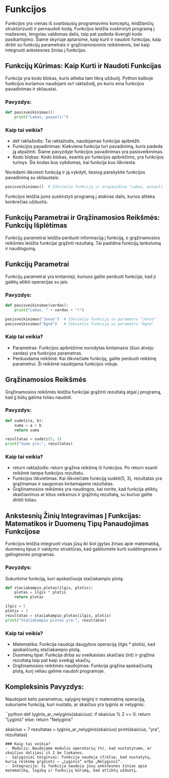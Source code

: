 # Funkcijos

Funkcijos yra vienas iš svarbiausių programavimo konceptų, leidžiančių struktūrizuoti ir pernaudoti kodą. Funkcijos leidžia suskirstyti programą į mažesnes, lengviau valdomas dalis, taip pat padeda išvengti kodo pasikartojimo. Šiame skyriuje aptarsime, kaip kurti ir naudoti funkcijas, kaip dirbti su funkcijų parametrais ir grąžinamosiomis reikšmėmis, bei kaip integruoti ankstesnes žinias į funkcijas.

## Funkcijų Kūrimas: Kaip Kurti ir Naudoti Funkcijas

Funkcija yra kodo blokas, kuris atlieka tam tikrą užduotį. Python kalboje funkcijos kuriamos naudojant `def` raktažodį, po kurio eina funkcijos pavadinimas ir skliaustai. 

### Pavyzdys:

```python
def pasisveikinimas():
    print("Labas, pasauli!")
```

### Kaip tai veikia?
- def raktažodis: Tai raktažodis, naudojamas funkcijai apibrėžti.
- Funkcijos pavadinimas: Kiekviena funkcija turi pavadinimą, kuris padeda ją atpažinti. Šiame pavyzdyje funkcijos pavadinimas yra pasisveikinimas.
- Kodo blokas: Kodo blokas, esantis po funkcijos apibrėžimo, yra funkcijos turinys. Šis kodas bus vykdomas, kai funkcija bus iškviesta.

Norėdami iškviesti funkciją ir ją vykdyti, tiesiog parašykite funkcijos pavadinimą su skliaustais:
```python
pasisveikinimas()  # Iškviečia funkciją ir atspausdina "Labas, pasauli!"
```
Funkcijos leidžia jums suskirstyti programą į atskiras dalis, kurios atlieka konkrečias užduotis.

## Funkcijų Parametrai ir Grąžinamosios Reikšmės: Funkcijų Išplėtimas
Funkcijų parametrai leidžia perduoti informaciją į funkciją, o grąžinamosios reikšmės leidžia funkcijai grąžinti rezultatą. Tai padidina funkcijų lankstumą ir naudingumą.

## Funkcijų Parametrai
Funkcijų parametrai yra kintamieji, kuriuos galite perduoti funkcijai, kad ji galėtų atlikti operacijas su jais.

### Pavyzdys:
```python
def pasisveikinimas(vardas):
    print("Labas, " + vardas + "!")

pasisveikinimas("Jonas")  # Iškviečia funkciją su parametru "Jonas"
pasisveikinimas("Agnė")   # Iškviečia funkciją su parametru "Agnė"
```
### Kaip tai veikia?
- Parametras: Funkcijos apibrėžime nurodytas kintamasis (šiuo atveju vardas) yra funkcijos parametras.
- Perduodama reikšmė: Kai iškviečiate funkciją, galite perduoti reikšmę parametrui. Ši reikšmė naudojama funkcijos viduje.

## Grąžinamosios Reikšmės
Grąžinamosios reikšmės leidžia funkcijai grąžinti rezultatą atgal į programą, kad jį būtų galima toliau naudoti.

### Pavyzdys:
```python
def sudeti(a, b):
    suma = a + b
    return suma

rezultatas = sudeti(5, 3)
print("Suma yra:", rezultatas)
```

### Kaip tai veikia?
- return raktažodis: return grąžina reikšmę iš funkcijos. Po return esanti reikšmė tampa funkcijos rezultatu.
- Funkcijos iškvietimas: Kai iškviečiate funkciją sudeti(5, 3), rezultatas yra grąžinamas ir saugomas kintamajame rezultatas.
- Grąžinamosios reikšmės yra naudingos, kai norite, kad funkcija atliktų skaičiavimus ar kitus veiksmus ir grąžintų rezultatą, su kuriuo galite dirbti toliau.

## Ankstesnių Žinių Integravimas Į Funkcijas: Matematikos ir Duomenų Tipų Panaudojimas Funkcijose
Funkcijos leidžia integruoti visas jūsų iki šiol įgytas žinias apie matematiką, duomenų tipus ir valdymo struktūras, kad galėtumėte kurti sudėtingesnes ir galingesnes programas.

### Pavyzdys:
Sukurkime funkciją, kuri apskaičiuoja stačiakampio plotą:

```python
def staciakampio_plotas(ilgis, plotis):
    plotas = ilgis * plotis
    return plotas

ilgis = 5
plotis = 3
rezultatas = staciakampio_plotas(ilgis, plotis)
print("Stačiakampio plotas yra:", rezultatas)
```
### Kaip tai veikia?
- Matematika: Funkcija naudoja daugybos operaciją (ilgis * plotis), kad apskaičiuotų stačiakampio plotą.
- Duomenų tipai: Funkcija dirba su sveikaisiais skaičiais (int) ir grąžina rezultatą taip pat kaip sveikąjį skaičių.
- Grąžinamosios reikšmės naudojimas: Funkcija grąžina apskaičiuotą plotą, kurį vėliau galime naudoti programoje.

## Kompleksinis Pavyzdys:
Naudojant kelis parametrus, sąlyginį teiginį ir matematinę operaciją, sukuriame funkciją, kuri nustato, ar skaičius yra lyginis ar nelyginis:

``python
def lyginis_ar_nelyginis(skaicius):
    if skaicius % 2 == 0:
        return "Lyginis"
    else:
        return "Nelyginis"

skaicius = 7
rezultatas = lyginis_ar_nelyginis(skaicius)
print(skaicius, "yra", rezultatas)
```
### Kaip tai veikia?
-  Modulis: Naudojame modulio operatorių (%), kad nustatytume, ar skaičius dalijasi iš 2 be liekanos.
-  Sąlyginiai teiginiai: Funkcija naudoja if/else, kad nustatytų, kurią reikšmę grąžinti – „Lyginis“ arba „Nelyginis“.
-  Integracija: Ši funkcija naudoja jūsų ankstesnes žinias apie matematiką, logiką ir funkcijų kūrimą, kad atliktų užduotį.
